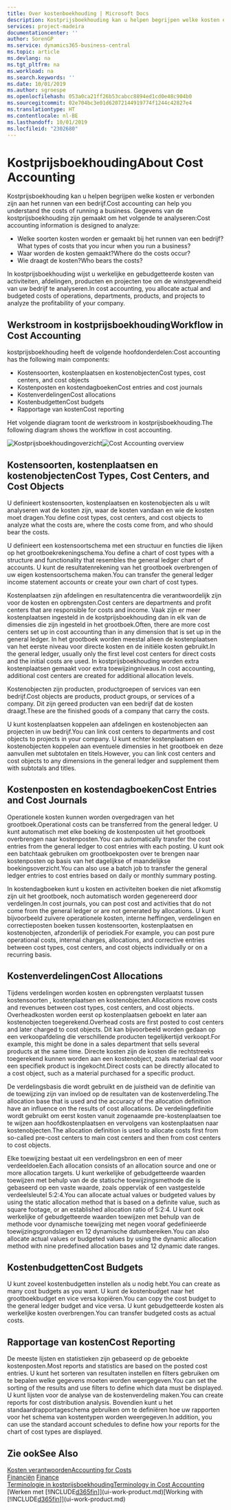 ```yaml
---
title: Over kostenboekhouding | Microsoft Docs
description: Kostprijsboekhouding kan u helpen begrijpen welke kosten er verbonden zijn aan het runnen van een bedrijf.
services: project-madeira
documentationcenter: ''
author: SorenGP
ms.service: dynamics365-business-central
ms.topic: article
ms.devlang: na
ms.tgt_pltfrm: na
ms.workload: na
ms.search.keywords: ''
ms.date: 10/01/2019
ms.author: sgroespe
ms.openlocfilehash: 053a0ca21ff26b53cabcc8894ed1cd0e48c904b0
ms.sourcegitcommit: 02e704bc3e01d62072144919774f1244c42827e4
ms.translationtype: HT
ms.contentlocale: nl-BE
ms.lasthandoff: 10/01/2019
ms.locfileid: "2302680"
---
```

# <a name="about-cost-accounting"></a><span data-ttu-id="fb908-103">Kostprijsboekhouding</span><span class="sxs-lookup"><span data-stu-id="fb908-103">About Cost Accounting</span></span>
<span data-ttu-id="fb908-104">Kostprijsboekhouding kan u helpen begrijpen welke kosten er verbonden zijn aan het runnen van een bedrijf.</span><span class="sxs-lookup"><span data-stu-id="fb908-104">Cost accounting can help you understand the costs of running a business.</span></span> <span data-ttu-id="fb908-105">Gegevens van de kostprijsboekhouding zijn gemaakt om het volgende te analyseren:</span><span class="sxs-lookup"><span data-stu-id="fb908-105">Cost accounting information is designed to analyze:</span></span>  

-   <span data-ttu-id="fb908-106">Welke soorten kosten worden er gemaakt bij het runnen van een bedrijf?</span><span class="sxs-lookup"><span data-stu-id="fb908-106">What types of costs that you incur when you run a business?</span></span>  
-   <span data-ttu-id="fb908-107">Waar worden de kosten gemaakt?</span><span class="sxs-lookup"><span data-stu-id="fb908-107">Where do the costs occur?</span></span>  
-   <span data-ttu-id="fb908-108">Wie draagt de kosten?</span><span class="sxs-lookup"><span data-stu-id="fb908-108">Who bears the costs?</span></span>  

<span data-ttu-id="fb908-109">In kostprijsboekhouding wijst u werkelijke en gebudgetteerde kosten van activiteiten, afdelingen, producten en projecten toe om de winstgevendheid van uw bedrijf te analyseren.</span><span class="sxs-lookup"><span data-stu-id="fb908-109">In cost accounting, you allocate actual and budgeted costs of operations, departments, products, and projects to analyze the profitability of your company.</span></span>  

## <a name="workflow-in-cost-accounting"></a><span data-ttu-id="fb908-110">Werkstroom in kostprijsboekhouding</span><span class="sxs-lookup"><span data-stu-id="fb908-110">Workflow in Cost Accounting</span></span>  
<span data-ttu-id="fb908-111">kostprijsboekhouding heeft de volgende hoofdonderdelen:</span><span class="sxs-lookup"><span data-stu-id="fb908-111">Cost accounting has the following main components:</span></span>  

-   <span data-ttu-id="fb908-112">Kostensoorten, kostenplaatsen en kostenobjecten</span><span class="sxs-lookup"><span data-stu-id="fb908-112">Cost types, cost centers, and cost objects</span></span>  
-   <span data-ttu-id="fb908-113">Kostenposten en kostendagboeken</span><span class="sxs-lookup"><span data-stu-id="fb908-113">Cost entries and cost journals</span></span>  
-   <span data-ttu-id="fb908-114">Kostenverdelingen</span><span class="sxs-lookup"><span data-stu-id="fb908-114">Cost allocations</span></span>  
-   <span data-ttu-id="fb908-115">Kostenbudgetten</span><span class="sxs-lookup"><span data-stu-id="fb908-115">Cost budgets</span></span>
-   <span data-ttu-id="fb908-116">Rapportage van kosten</span><span class="sxs-lookup"><span data-stu-id="fb908-116">Cost reporting</span></span>  

<span data-ttu-id="fb908-117">Het volgende diagram toont de werkstroom in kostprijsboekhouding.</span><span class="sxs-lookup"><span data-stu-id="fb908-117">The following diagram shows the workflow in cost accounting.</span></span>  

<span data-ttu-id="fb908-118">![Kostprijsboekhoudingoverzicht](media/costaccountingoverview.png "CostAccountingOverview")</span><span class="sxs-lookup"><span data-stu-id="fb908-118">![Cost Accounting overview](media/costaccountingoverview.png "CostAccountingOverview")</span></span>  

## <a name="cost-types-cost-centers-and-cost-objects"></a><span data-ttu-id="fb908-119">Kostensoorten, kostenplaatsen en kostenobjecten</span><span class="sxs-lookup"><span data-stu-id="fb908-119">Cost Types, Cost Centers, and Cost Objects</span></span>  
<span data-ttu-id="fb908-120">U definieert kostensoorten, kostenplaatsen en kostenobjecten als u wilt analyseren wat de kosten zijn, waar de kosten vandaan en wie de kosten moet dragen.</span><span class="sxs-lookup"><span data-stu-id="fb908-120">You define cost types, cost centers, and cost objects to analyze what the costs are, where the costs come from, and who should bear the costs.</span></span>  

<span data-ttu-id="fb908-121">U definieert een kostensoortschema met een structuur en functies die lijken op het grootboekrekeningschema.</span><span class="sxs-lookup"><span data-stu-id="fb908-121">You define a chart of cost types with a structure and functionality that resembles the general ledger chart of accounts.</span></span> <span data-ttu-id="fb908-122">U kunt de resultatenrekening van het grootboek overbrengen of uw eigen kostensoortschema maken.</span><span class="sxs-lookup"><span data-stu-id="fb908-122">You can transfer the general ledger income statement accounts or create your own chart of cost types.</span></span>  

<span data-ttu-id="fb908-123">Kostenplaatsen zijn afdelingen en resultatencentra die verantwoordelijk zijn voor de kosten en opbrengsten.</span><span class="sxs-lookup"><span data-stu-id="fb908-123">Cost centers are departments and profit centers that are responsible for costs and income.</span></span> <span data-ttu-id="fb908-124">Vaak zijn er meer kostenplaatsen ingesteld in de kostprijsboekhouding dan in elk van de dimensies die zijn ingesteld in het grootboek.</span><span class="sxs-lookup"><span data-stu-id="fb908-124">Often, there are more cost centers set up in cost accounting than in any dimension that is set up in the general ledger.</span></span> <span data-ttu-id="fb908-125">In het grootboek worden meestal alleen de kostenplaatsen van het eerste niveau voor directe kosten en de initiële kosten gebruikt.</span><span class="sxs-lookup"><span data-stu-id="fb908-125">In the general ledger, usually only the first level cost centers for direct costs and the initial costs are used.</span></span> <span data-ttu-id="fb908-126">In kostprijsboekhouding worden extra kostenplaatsen gemaakt voor extra toewijzingniveaus.</span><span class="sxs-lookup"><span data-stu-id="fb908-126">In cost accounting, additional cost centers are created for additional allocation levels.</span></span>  

<span data-ttu-id="fb908-127">Kostenobjecten zijn producten, productgroepen of services van een bedrijf.</span><span class="sxs-lookup"><span data-stu-id="fb908-127">Cost objects are products, product groups, or services of a company.</span></span> <span data-ttu-id="fb908-128">Dit zijn gereed producten van een bedrijf dat de kosten draagt.</span><span class="sxs-lookup"><span data-stu-id="fb908-128">These are the finished goods of a company that carry the costs.</span></span>  

<span data-ttu-id="fb908-129">U kunt kostenplaatsen koppelen aan afdelingen en kostenobjecten aan projecten in uw bedrijf.</span><span class="sxs-lookup"><span data-stu-id="fb908-129">You can link cost centers to departments and cost objects to projects in your company.</span></span> <span data-ttu-id="fb908-130">U kunt echter kostenplaatsen en kostenobjecten koppelen aan eventuele dimensies in het grootboek en deze aanvullen met subtotalen en titels.</span><span class="sxs-lookup"><span data-stu-id="fb908-130">However, you can link cost centers and cost objects to any dimensions in the general ledger and supplement them with subtotals and titles.</span></span>  

## <a name="cost-entries-and-cost-journals"></a><span data-ttu-id="fb908-131">Kostenposten en kostendagboeken</span><span class="sxs-lookup"><span data-stu-id="fb908-131">Cost Entries and Cost Journals</span></span>  
<span data-ttu-id="fb908-132">Operationele kosten kunnen worden overgedragen van het grootboek.</span><span class="sxs-lookup"><span data-stu-id="fb908-132">Operational costs can be transferred from the general ledger.</span></span> <span data-ttu-id="fb908-133">U kunt automatisch met elke boeking de kostenposten uit het grootboek overbrengen naar kostenposten.</span><span class="sxs-lookup"><span data-stu-id="fb908-133">You can automatically transfer the cost entries from the general ledger to cost entries with each posting.</span></span> <span data-ttu-id="fb908-134">U kunt ook een batchtaak gebruiken om grootboekposten over te brengen naar kostenposten op basis van het dagelijkse of maandelijkse boekingsoverzicht.</span><span class="sxs-lookup"><span data-stu-id="fb908-134">You can also use a batch job to transfer the general ledger entries to cost entries based on daily or monthly summary posting.</span></span>  

<span data-ttu-id="fb908-135">In kostendagboeken kunt u kosten en activiteiten boeken die niet afkomstig zijn uit het grootboek, noch automatisch worden gegenereerd door verdelingen.</span><span class="sxs-lookup"><span data-stu-id="fb908-135">In cost journals, you can post cost and activities that do not come from the general ledger or are not generated by allocations.</span></span> <span data-ttu-id="fb908-136">U kunt bijvoorbeeld zuivere operationele kosten, interne heffingen, verdelingen en correctieposten boeken tussen kostensoorten, kostenplaatsen en kostenobjecten, afzonderlijk of periodiek.</span><span class="sxs-lookup"><span data-stu-id="fb908-136">For example, you can post pure operational costs, internal charges, allocations, and corrective entries between cost types, cost centers, and cost objects individually or on a recurring basis.</span></span>  

## <a name="cost-allocations"></a><span data-ttu-id="fb908-137">Kostenverdelingen</span><span class="sxs-lookup"><span data-stu-id="fb908-137">Cost Allocations</span></span>  
<span data-ttu-id="fb908-138">Tijdens verdelingen worden kosten en opbrengsten verplaatst tussen kostensoorten , kostenplaatsen en kostenobjecten.</span><span class="sxs-lookup"><span data-stu-id="fb908-138">Allocations move costs and revenues between cost types, cost centers, and cost objects.</span></span> <span data-ttu-id="fb908-139">Overheadkosten worden eerst op kostenplaatsen geboekt en later aan kostenobjecten toegerekend.</span><span class="sxs-lookup"><span data-stu-id="fb908-139">Overhead costs are first posted to cost centers and later charged to cost objects.</span></span> <span data-ttu-id="fb908-140">Dit kan bijvoorbeeld worden gedaan op een verkoopafdeling die verschillende producten tegelijkertijd verkoopt.</span><span class="sxs-lookup"><span data-stu-id="fb908-140">For example, this might be done in a sales department that sells several products at the same time.</span></span> <span data-ttu-id="fb908-141">Directe kosten zijn de kosten die rechtstreeks toegerekend kunnen worden aan een kostenobject, zoals materiaal dat voor een specifiek product is ingekocht.</span><span class="sxs-lookup"><span data-stu-id="fb908-141">Direct costs can be directly allocated to a cost object, such as a material purchased for a specific product.</span></span>  

<span data-ttu-id="fb908-142">De verdelingsbasis die wordt gebruikt en de juistheid van de definitie van de toewijzing zijn van invloed op de resultaten van de kostenverdeling.</span><span class="sxs-lookup"><span data-stu-id="fb908-142">The allocation base that is used and the accuracy of the allocation definition have an influence on the results of cost allocations.</span></span> <span data-ttu-id="fb908-143">De verdelingdefinitie wordt gebruikt om eerst kosten vanuit zogenaamde pre-kostenplaatsen toe te wijzen aan hoofdkostenplaatsen en vervolgens van kostenplaatsen naar kostenobjecten.</span><span class="sxs-lookup"><span data-stu-id="fb908-143">The allocation definition is used to allocate costs first from so-called pre-cost centers to main cost centers and then from cost centers to cost objects.</span></span>  

<span data-ttu-id="fb908-144">Elke toewijzing bestaat uit een verdelingsbron en een of meer verdeeldoelen.</span><span class="sxs-lookup"><span data-stu-id="fb908-144">Each allocation consists of an allocation source and one or more allocation targets.</span></span> <span data-ttu-id="fb908-145">U kunt werkelijke of gebudgetteerde waarden toewijzen met behulp van de de statische toewijzingsmethode die is gebaseerd op een vaste waarde, zoals oppervlak of een vastgestelde verdeelsleutel 5:2:4.</span><span class="sxs-lookup"><span data-stu-id="fb908-145">You can allocate actual values or budgeted values by using the static allocation method that is based on a definite value, such as square footage, or an established allocation ratio of 5:2:4.</span></span> <span data-ttu-id="fb908-146">U kunt ook werkelijke of gebudgetteerde waarden toewijzen met behulp van de methode voor dynamische toewijzing met negen vooraf gedefinieerde toewijzingsgrondslagen en 12 dynamische datumbereiken.</span><span class="sxs-lookup"><span data-stu-id="fb908-146">You can also allocate actual values or budgeted values by using the dynamic allocation method with nine predefined allocation bases and 12 dynamic date ranges.</span></span>  

## <a name="cost-budgets"></a><span data-ttu-id="fb908-147">Kostenbudgetten</span><span class="sxs-lookup"><span data-stu-id="fb908-147">Cost Budgets</span></span>  
<span data-ttu-id="fb908-148">U kunt zoveel kostenbudgetten instellen als u nodig hebt.</span><span class="sxs-lookup"><span data-stu-id="fb908-148">You can create as many cost budgets as you want.</span></span> <span data-ttu-id="fb908-149">U kunt de kostenbudget naar het grootboekbudget en vice versa kopiëren.</span><span class="sxs-lookup"><span data-stu-id="fb908-149">You can copy the cost budget to the general ledger budget and vice versa.</span></span> <span data-ttu-id="fb908-150">U kunt gebudgetteerde kosten als werkelijke kosten overbrengen.</span><span class="sxs-lookup"><span data-stu-id="fb908-150">You can transfer budgeted costs as actual costs.</span></span>  

## <a name="cost-reporting"></a><span data-ttu-id="fb908-151">Rapportage van kosten</span><span class="sxs-lookup"><span data-stu-id="fb908-151">Cost Reporting</span></span>  
<span data-ttu-id="fb908-152">De meeste lijsten en statistieken zijn gebaseerd op de geboekte kostenposten.</span><span class="sxs-lookup"><span data-stu-id="fb908-152">Most reports and statistics are based on the posted cost entries.</span></span> <span data-ttu-id="fb908-153">U kunt het sorteren van resultaten instellen en filters gebruiken om te bepalen welke gegevens moeten worden weergegeven.</span><span class="sxs-lookup"><span data-stu-id="fb908-153">You can set the sorting of the results and use filters to define which data must be displayed.</span></span> <span data-ttu-id="fb908-154">U kunt lijsten voor de analyse van de kostenverdeling maken.</span><span class="sxs-lookup"><span data-stu-id="fb908-154">You can create reports for cost distribution analysis.</span></span> <span data-ttu-id="fb908-155">Bovendien kunt u het standaardrapportageschema gebruiken om te definiëren hoe uw rapporten voor het schema van kostentypen worden weergegeven.</span><span class="sxs-lookup"><span data-stu-id="fb908-155">In addition, you can use the standard account schedules to define how your reports for the chart of cost types are displayed.</span></span>  

## <a name="see-also"></a><span data-ttu-id="fb908-156">Zie ook</span><span class="sxs-lookup"><span data-stu-id="fb908-156">See Also</span></span>  
 [<span data-ttu-id="fb908-157">Kosten verantwoorden</span><span class="sxs-lookup"><span data-stu-id="fb908-157">Accounting for Costs</span></span>](finance-manage-cost-accounting.md)  
 <span data-ttu-id="fb908-158">[Financiën](finance.md) </span><span class="sxs-lookup"><span data-stu-id="fb908-158">[Finance](finance.md) </span></span>  
 [<span data-ttu-id="fb908-159">Terminologie in kostprijsboekhouding</span><span class="sxs-lookup"><span data-stu-id="fb908-159">Terminology in Cost Accounting</span></span>](finance-terminology-in-cost-accounting.md)  
 <span data-ttu-id="fb908-160">[Werken met [!INCLUDE[d365fin](includes/d365fin_md.md)]](ui-work-product.md)</span><span class="sxs-lookup"><span data-stu-id="fb908-160">[Working with [!INCLUDE[d365fin](includes/d365fin_md.md)]](ui-work-product.md)</span></span>
